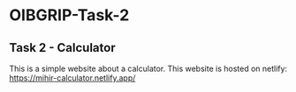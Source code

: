 # OIBGRIP-Task-2
## Task 2 - Calculator
This is a simple website about a calculator.
This website is hosted on netlify: https://mihir-calculator.netlify.app/

